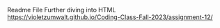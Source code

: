 Readme File
Further diving into HTML
https://violetzumwalt.github.io/Coding-Class-Fall-2023/assignment-12/